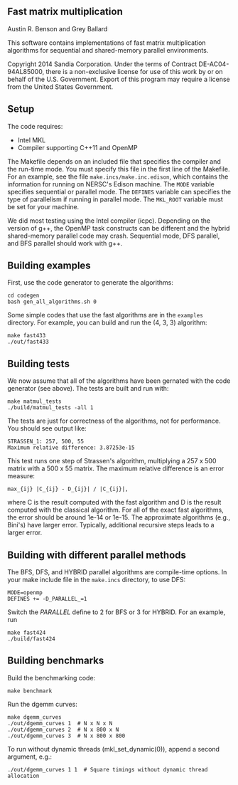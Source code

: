 Fast matrix multiplication
--------
Austin R. Benson and Grey Ballard

This software contains implementations of fast matrix multiplication algorithms for
sequential and shared-memory parallel environments.

Copyright 2014 Sandia Corporation. Under the terms of Contract DE-AC04-94AL85000, there is a non-exclusive license for use of this work by or on behalf of the U.S. Government. Export of this program may require a license from the United States Government.

Setup
--------
The code requires:
* Intel MKL
* Compiler supporting C++11 and OpenMP

The Makefile depends on an included file that specifies the compiler and the run-time mode.
You must specify this file in the first line of the Makefile.
For an example, see the file `make.incs/make.inc.edison`, which contains the information for running
on NERSC's Edison machine.
The `MODE` variable specifies sequential or parallel mode.
The `DEFINES` variable can specifies the type of parallelism if running in parallel mode.
The `MKL_ROOT` variable must be set for your machine.

We did most testing using the Intel compiler (icpc).
Depending on the version of g++, the OpenMP task constructs can be different and the hybrid shared-memory
parallel code may crash.  Sequential mode, DFS parallel, and BFS parallel should work with g++.

Building examples
--------
First, use the code generator to generate the algorithms:
          
	cd codegen
	bash gen_all_algorithms.sh 0

Some simple codes that use the fast algorithms are in the `examples` directory.
For example, you can build and run the (4, 3, 3) algorithm:

	make fast433
	./out/fast433

Building tests
--------

We now assume that all of the algorithms have been gernated with the code generator (see above).
The tests are built and run with:

    make matmul_tests
	./build/matmul_tests -all 1

The tests are just for correctness of the algorithms, not for performance.
You should see output like:

    STRASSEN_1: 257, 500, 55
    Maximum relative difference: 3.87253e-15

This test runs one step of Strassen's algorithm, multiplying a 257 x 500 matrix with a 500 x 55 matrix.
The maximum relative difference is an error measure:

    max_{ij} |C_{ij} - D_{ij}| / |C_{ij}|,

where C is the result computed with the fast algorithm and D is the result computed with the classical algorithm.
For all of the exact fast algorithms, the error should be around 1e-14 or 1e-15.
The approximate algorithms (e.g., Bini's) have larger error.
Typically, additional recursive steps leads to a larger error.


Building with different parallel methods
--------

The BFS, DFS, and HYBRID parallel algorithms are compile-time options.
In your make include file in the `make.incs` directory, to use DFS:

    MODE=openmp
    DEFINES += -D_PARALLEL_=1

Switch the _PARALLEL_ define to 2 for BFS or 3 for HYBRID.
For an example, run

    make fast424
    ./build/fast424



Building benchmarks
--------
Build the benchmarking code:

    make benchmark	 

Run the dgemm curves:
	
	make dgemm_curves
	./out/dgemm_curves 1  # N x N x N
	./out/dgemm_curves 2  # N x 800 x N
	./out/dgemm_curves 3  # N x 800 x 800

To run without dynamic threads (mkl_set_dynamic(0)), append a second argument, e.g.:

	./out/dgemm_curves 1 1  # Square timings without dynamic thread allocation
